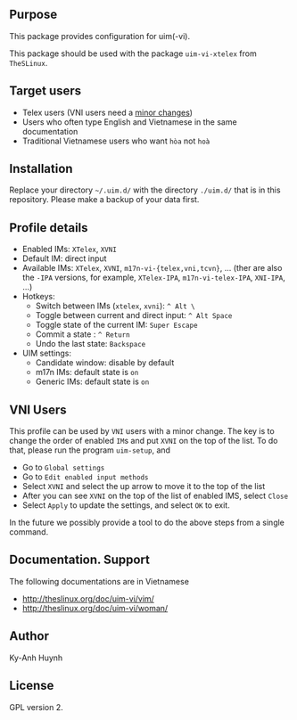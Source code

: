 ## Purpose

This package provides configuration for uim(-vi).

This package should be used with the package `uim-vi-xtelex` from `TheSLinux`.

## Target users

* Telex users (VNI users need a [minor changes](#vni-users))
* Users who often type English and Vietnamese in the same documentation
* Traditional Vietnamese users who want `hòa` not `hoà`

## Installation

Replace your directory `~/.uim.d/` with the directory `./uim.d/`
that is in this repository. Please make a backup of your data first.

## Profile details

* Enabled IMs: `XTelex`, `XVNI`
* Default IM: direct input
* Available IMs: `XTelex`, `XVNI`, `m17n-vi-{telex,vni,tcvn}`, ...
  (ther are also the `-IPA` versions, for example,
    `XTelex-IPA`, `m17n-vi-telex-IPA`, `XNI-IPA`, ...)
* Hotkeys:
  * Switch between IMs (`xtelex`, `xvni`): `^ Alt \`
  * Toggle between current and direct input: `^ Alt Space`
  * Toggle state of the current IM: `Super Escape`
  * Commit a state : `^ Return`
  * Undo the last state: `Backspace`
* UIM settings:
  * Candidate window: disable by default
  * m17n IMs: default state is `on`
  * Generic IMs: default state is `on`

## VNI Users

This profile can be used by `VNI` users with a minor change. The key
is to change the order of enabled `IM`s and put `XVNI` on the top of the
list. To do that, please run the program `uim-setup`, and

* Go to `Global settings`
* Go to `Edit enabled input methods`
* Select `XVNI` and select the up arrow to move it to the top of the list
* After you can see `XVNI` on the top of the list of enabled IMS, select `Close`
* Select `Apply` to update the settings, and select `OK` to exit.

In the future we possibly provide a tool to do the above steps from
a single command.

## Documentation. Support

The following documentations are in Vietnamese

* http://theslinux.org/doc/uim-vi/vim/
* http://theslinux.org/doc/uim-vi/woman/

## Author

Ky-Anh Huynh

## License

GPL version 2.
